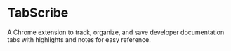 # TabScribe
A Chrome extension to track, organize, and save developer documentation tabs with highlights and notes for easy reference.
